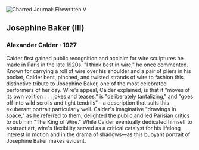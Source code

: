 <div class="artwork-of-the-day">
  <div class="container">
    <div class="img-wrapper">
      <img
        src="https://uploads2.wikiart.org/images/alexander-calder/josephine-baker-iii-1927.jpg"
        alt="Charred Journal: Firewritten V" />
    </div>
    <div class="artwork-detail">
      <div class="artwork-origin"> 
        <h2 class="artwork-name">Josephine Baker (III)</h2>
        <h3 class="artist">
          Alexander Calder
                    ·  1927
        </h3>
      </div>
      <p class="description">
        <span class="artwork-description-text ng-binding" ng-bind-html="viewModel.ArtworkOfTheDay.Description | unsafe">Calder first gained public recognition and acclaim for wire sculptures he made in Paris in the late 1920s. "I think best in wire," he once commented. Known for carrying a roll of wire over his shoulder and a pair of pliers in his pocket, Calder bent, pinched, and twisted strands of wire to fashion this distinctive tribute to Josephine Baker, one of the most celebrated performers of her day. Wire's appeal, Calder explained, is that it "moves of its own volition . . . jokes and teases," is "deliberately tantalizing," and "goes off into wild scrolls and tight tendrils"—a description that suits this exuberant portrait particularly well. Calder's imaginative "drawings in space," as he referred to them, delighted the public and led Parisian critics to dub him "The King of Wire." While Calder eventually dedicated himself to abstract art, wire's flexibility served as a critical catalyst for his lifelong interest in motion and in the drama of shadows—as this buoyant portrait of Josephine Baker makes evident.</span>
                        <div class="text-shadow-container" ng-show="showShadow" style=""></div>
      </p>
    </div>
  </div>

</div>
